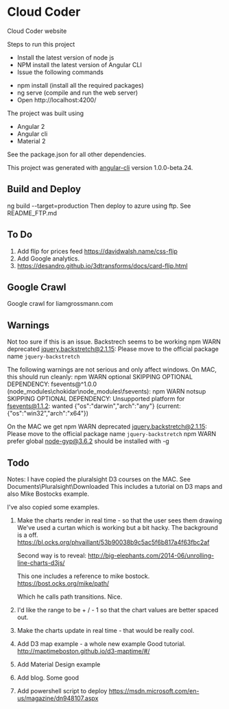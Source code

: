 # Cloud Coder
Cloud Coder website


Steps to run this project
* Install the latest version of node js
* NPM install the latest version of Angular CLI
* Issue the following commands
 - npm install  (install all the required packages)
 - ng serve     (compile and run the web server)
 - Open http://localhost:4200/


The project was built using
* Angular 2
* Angular cli
* Material 2

See the package.json for all other dependencies.

This project was generated with [angular-cli](https://github.com/angular/angular-cli) version 1.0.0-beta.24.


## Build and Deploy
ng build --target=production
Then deploy to azure using ftp. See README_FTP.md



## To Do
01) Add flip for prices feed https://davidwalsh.name/css-flip
02) Add Google analytics.
03) https://desandro.github.io/3dtransforms/docs/card-flip.html


## Google Crawl
Google crawl for liamgrossmann.com


## Warnings
Not too sure if this is an issue. Backstrech seems to be working
npm WARN deprecated jquery.backstretch@2.1.15: Please move to the official package name `jquery-backstretch`

The following warnings are not serious and only affect windows. On MAC, this should run cleanly:
npm WARN optional SKIPPING OPTIONAL DEPENDENCY: fsevents@^1.0.0 (node_modules\chokidar\node_modules\fsevents):
npm WARN notsup SKIPPING OPTIONAL DEPENDENCY: Unsupported platform for fsevents@1.1.2: wanted {"os":"darwin","arch":"any"} (current: {"os":"win32","arch":"x64"})


On the MAC we get
npm WARN deprecated jquery.backstretch@2.1.15: Please move to the official package name `jquery-backstretch`
npm WARN prefer global node-gyp@3.6.2 should be installed with -g



## Todo

Notes: 
I have copied the pluralsight D3 courses on the MAC. See
Documents\Pluralsight\Downloaded
This includes a tutorial on D3 maps and also Mike Bostocks example.

I've also copied some examples.


01) Make the charts render in real time - so that the user sees them drawing
    We've used a curtan which is working but a bit hacky. The background is a off.
    https://bl.ocks.org/phvaillant/53b90038b9c5ac5f6b817a4f63fbc2af

    Second way is to reveal:
    http://big-elephants.com/2014-06/unrolling-line-charts-d3js/

    This one includes a reference to mike bostock.
    https://bost.ocks.org/mike/path/

    Which he calls path transitions.
    Nice.

02) I'd like the range to be + / - 1 so that the chart values are better spaced out.

03) Make the charts update in real time - that would be really cool.

04) Add D3 map example - a whole new example
    Good tutorial.
    http://maptimeboston.github.io/d3-maptime/#/

05) Add Material Design example

06) Add blog. Some good 

07) Add powershell script to deploy
    https://msdn.microsoft.com/en-us/magazine/dn948107.aspx


